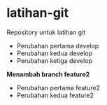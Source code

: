 # latihan-git
Repository untuk latihan git




- Perubahan pertama develop
- Perubahan kedua develop
- Perubahan ketiga develop


**Menambah branch feature2**
- Perubahan pertama feature2
- Perubahan kedua feature2